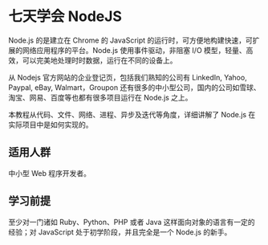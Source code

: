 # 七天学会 NodeJS

Node.js 的是建立在 Chrome 的 JavaScript 的运行时，可方便地构建快速，可扩展的网络应用程序的平台。Node.js 使用事件驱动，非阻塞 I/O 模型，轻量、高效，可以完美地处理时时数据，运行在不同的设备上。

从 Nodejs 官方网站的企业登记页，包括我们熟知的公司有 LinkedIn, Yahoo, Paypal, eBay, Walmart，Groupon 还有很多的中小型公司，国内的公司如雪球、淘宝、网易、百度等也都有很多项目运行在 Node.js 之上。

本教程从代码、文件、网络、进程、异步及迭代等角度，详细讲解了 Node.js 在实际项目中是如何实现的。

## 适用人群 

中小型 Web 程序开发者。

## 学习前提

至少对一门诸如 Ruby、Python、PHP 或者 Java 这样面向对象的语言有一定的经验；对 JavaScript 处于初学阶段，并且完全是一个 Node.js 的新手。